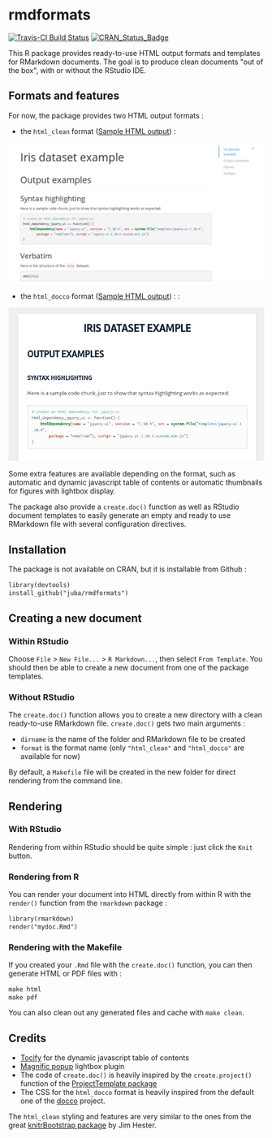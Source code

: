 # rmdformats

[![Travis-CI Build Status](https://travis-ci.org/juba/rmdformats.svg?branch=master)](https://travis-ci.org/juba/rmdformats)
[![CRAN_Status_Badge](http://www.r-pkg.org/badges/version/rmdformats)](http://cran.r-project.org/package=rmdformats)


This R package provides ready-to-use HTML output formats and templates for
RMarkdown documents. The goal is to produce clean documents "out of the box",
with or without the RStudio IDE.

## Formats and features

For now, the package provides two HTML output formats :

- the `html_clean` format ([Sample HTML output](https://rawgit.com/juba/rmdformats/master/inst/examples/html_clean/iris.html)) :

![](inst/examples/screenshots/html_clean.png)

- the `html_docco` format ([Sample HTML output](https://rawgit.com/juba/rmdformats/master/inst/examples/html_docco/iris.html)) :
 :

![](inst/examples/screenshots/html_docco.png)


Some extra features are available depending on the format, such as automatic and dynamic 
javascript table of contents or automatic thumbnails for figures with lightbox display.


The package also provide a `create.doc()` function as well as RStudio document
templates to easily generate an empty and ready to use RMarkdown file with
several configuration directives.


## Installation

The package is not available on CRAN, but it is installable from Github :

    library(devtools)
	install_github("juba/rmdformats")


## Creating a new document

### Within RStudio

Choose `File` > `New File...` > `R Markdown...`, then select `From Template`.
You should then be able to create a new document from one of the package
templates.

### Without RStudio

The `create.doc()` function allows you to create a new directory with a clean
ready-to-use RMarkdown file. `create.doc()` gets two main arguments :

- `dirname` is the name of the folder and RMarkdown file to be created
- `format` is the format name (only `"html_clean"` and `"html_docco"` are available for now)

By default, a `Makefile` file will be created in the new folder for direct
rendering from the command line.

## Rendering

### With RStudio

Rendering from within RStudio should be quite simple : just click the `Knit` button.

### Rendering from R

You can render your document into HTML directly from within R with the
`render()` function from the `rmarkdown` package :

    library(rmarkdown)
    render("mydoc.Rmd")

### Rendering with the Makefile

If you created your `.Rmd` file with the `create.doc()` function, you can then
generate HTML or PDF files with :

    make html
    make pdf

You can also clean out any generated files and cache with `make clean`.


## Credits

- [Tocify](http://gregfranko.com/jquery.tocify.js/) for the dynamic javascript table of contents
- [Magnific popup](http://dimsemenov.com/plugins/magnific-popup/) lightbox plugin
- The code of `create.doc()` is heavily inspired by the `create.project()` function of the [ProjectTemplate package](http://projecttemplate.net/)
- The CSS for the `html_docco` format is heavily inspired from the default one of the [docco](https://jashkenas.github.io/docco/) project.

The `html_clean` styling and features are very similar to the ones from the great
[knitrBootstrap package](https://github.com/jimhester/knitrBootstrap) by Jim
Hester.
